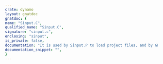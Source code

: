 ```yaml
---
crate: dynamo
layout: gnatdoc
gnatdoc: {
name: "Sinput.C",
qualified_name: "Sinput.C",
signature: "sinput.c",
enclosing: "sinput",
is_private: false,
documentation: "It is used by Sinput.P to load project files, and by GPrep to load\npreprocessor definition files and input files.",
documentation_snippet: "",
}
---
```

